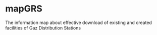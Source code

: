 # mapGRS
The information map about effective download of existing and created facilities of Gaz Distribution Stations
